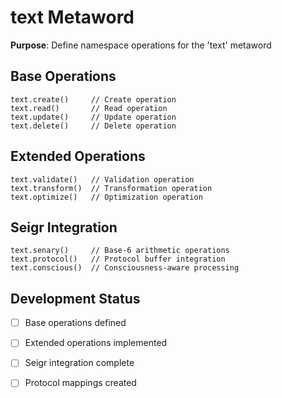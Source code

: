 # text Metaword

**Purpose**: Define namespace operations for the 'text' metaword

## Base Operations

```hyphos
text.create()     // Create operation
text.read()       // Read operation  
text.update()     // Update operation
text.delete()     // Delete operation
```

## Extended Operations

```hyphos
text.validate()   // Validation operation
text.transform()  // Transformation operation
text.optimize()   // Optimization operation
```

## Seigr Integration

```hyphos
text.senary()     // Base-6 arithmetic operations
text.protocol()   // Protocol buffer integration
text.conscious()  // Consciousness-aware processing
```

## Development Status

- [ ] Base operations defined
- [ ] Extended operations implemented  
- [ ] Seigr integration complete
- [ ] Protocol mappings created

